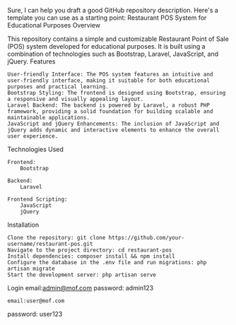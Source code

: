 Sure, I can help you draft a good GitHub repository description. Here's a template you can use as a starting point:
Restaurant POS System for Educational Purposes
Overview

This repository contains a simple and customizable Restaurant Point of Sale (POS) system developed for educational purposes. It is built using a combination of technologies such as Bootstrap, Laravel, JavaScript, and jQuery.
Features

    User-friendly Interface: The POS system features an intuitive and user-friendly interface, making it suitable for both educational purposes and practical learning.
    Bootstrap Styling: The frontend is designed using Bootstrap, ensuring a responsive and visually appealing layout.
    Laravel Backend: The backend is powered by Laravel, a robust PHP framework, providing a solid foundation for building scalable and maintainable applications.
    JavaScript and jQuery Enhancements: The inclusion of JavaScript and jQuery adds dynamic and interactive elements to enhance the overall user experience.

Technologies Used

    Frontend:
        Bootstrap

    Backend:
        Laravel

    Frontend Scripting:
        JavaScript
        jQuery

Installation

    Clone the repository: git clone https://github.com/your-username/restaurant-pos.git
    Navigate to the project directory: cd restaurant-pos
    Install dependencies: composer install && npm install
    Configure the database in the .env file and run migrations: php artisan migrate
    Start the development server: php artisan serve

Login
    email:admin@mof.com
    password: admin123

    email:user@mof.com
   password: user123
